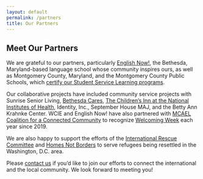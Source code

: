 ```yaml
---
layout: default
permalink: /partners
title: Our Partners
---
```

## Meet Our Partners

We are grateful to our partners, particularly [English Now!](http://english-now.com/), the Bethesda, Maryland-based language school whose community inspires ours, as well as Montgomery County, Maryland, and the Montgomery County Public Schools, which [certify our Student Service Learning programs](https://montgomerycountymd.galaxydigital.com/agency/detail/?agency_id=92808).

Our collaborative projects have included community service projects with Sunrise Senior Living, [Bethesda Cares](https://bethesdacares.org/), [The Children’s Inn at the National Institutes of Health](https://childrensinn.org/), Identity, Inc., September House MAJ, and the Betty Ann Krahnke Center. WCIE and English Now! have also partnered with [MCAEL Coalition for a Connected Community](https://mcael.org/) to recognize [Welcoming Week](https://welcomingamerica.org/initiatives/welcoming-week/) each year since 2019.

We are also happy to support the efforts of the [International Rescue Committee](https://www.rescue.org/) and [Homes Not Borders](https://www.homesnotborders.org/) to serve refugees being resettled in the Washington, D.C. area.

Please [contact us](/contact) if you’d like to join our efforts to connect the international and the local community. We look forward to meeting you!
